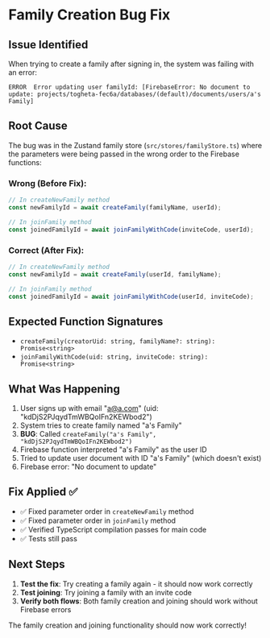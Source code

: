 # Family Creation Bug Fix

## Issue Identified
When trying to create a family after signing in, the system was failing with an error:
```
ERROR  Error updating user familyId: [FirebaseError: No document to update: projects/togheta-fec6a/databases/(default)/documents/users/a's Family]
```

## Root Cause
The bug was in the Zustand family store (`src/stores/familyStore.ts`) where the parameters were being passed in the wrong order to the Firebase functions:

### Wrong (Before Fix):
```typescript
// In createNewFamily method
const newFamilyId = await createFamily(familyName, userId);

// In joinFamily method  
const joinedFamilyId = await joinFamilyWithCode(inviteCode, userId);
```

### Correct (After Fix):
```typescript
// In createNewFamily method
const newFamilyId = await createFamily(userId, familyName);

// In joinFamily method
const joinedFamilyId = await joinFamilyWithCode(userId, inviteCode);
```

## Expected Function Signatures
- `createFamily(creatorUid: string, familyName?: string): Promise<string>`
- `joinFamilyWithCode(uid: string, inviteCode: string): Promise<string>`

## What Was Happening
1. User signs up with email "a@a.com" (uid: "kdDjS2PJqydTmWBQoIFn2KEWbod2")
2. System tries to create family named "a's Family"
3. **BUG**: Called `createFamily("a's Family", "kdDjS2PJqydTmWBQoIFn2KEWbod2")`
4. Firebase function interpreted "a's Family" as the user ID
5. Tried to update user document with ID "a's Family" (which doesn't exist)
6. Firebase error: "No document to update"

## Fix Applied ✅
- ✅ Fixed parameter order in `createNewFamily` method
- ✅ Fixed parameter order in `joinFamily` method
- ✅ Verified TypeScript compilation passes for main code
- ✅ Tests still pass

## Next Steps
1. **Test the fix**: Try creating a family again - it should now work correctly
2. **Test joining**: Try joining a family with an invite code
3. **Verify both flows**: Both family creation and joining should work without Firebase errors

The family creation and joining functionality should now work correctly!
